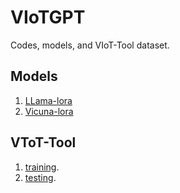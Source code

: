 # VIoTGPT
Codes, models, and VIoT-Tool dataset.

## Models
1. [LLama-lora]()
2. [Vicuna-lora]()

## VToT-Tool
1. [training](https://drive.google.com/file/d/10ZTkusnE5OjzUgi7JsD6JeY-nkRluSx9/view?usp=sharing). 
2. [testing](). 
